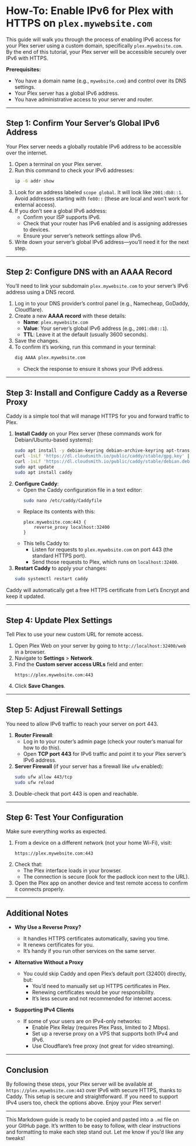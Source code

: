 # How-To: Enable IPv6 for Plex with HTTPS on `plex.mywebsite.com`

This guide will walk you through the process of enabling IPv6 access for your Plex server using a custom domain, specifically `plex.mywebsite.com`. By the end of this tutorial, your Plex server will be accessible securely over IPv6 with HTTPS.

**Prerequisites:**
- You have a domain name (e.g., `mywebsite.com`) and control over its DNS settings.
- Your Plex server has a global IPv6 address.
- You have administrative access to your server and router.

---

## Step 1: Confirm Your Server’s Global IPv6 Address

Your Plex server needs a globally routable IPv6 address to be accessible over the internet.

1. Open a terminal on your Plex server.
2. Run this command to check your IPv6 addresses:
   ```bash
   ip -6 addr show
   ```
3. Look for an address labeled `scope global`. It will look like `2001:db8::1`. Avoid addresses starting with `fe80::` (these are local and won’t work for external access).
4. If you don’t see a global IPv6 address:
   - Confirm your ISP supports IPv6.
   - Check that your router has IPv6 enabled and is assigning addresses to devices.
   - Ensure your server’s network settings allow IPv6.
5. Write down your server’s global IPv6 address—you’ll need it for the next step.

---

## Step 2: Configure DNS with an AAAA Record

You’ll need to link your subdomain `plex.mywebsite.com` to your server’s IPv6 address using a DNS record.

1. Log in to your DNS provider’s control panel (e.g., Namecheap, GoDaddy, Cloudflare).
2. Create a new **AAAA record** with these details:
   - **Name**: `plex.mywebsite.com`
   - **Value**: Your server’s global IPv6 address (e.g., `2001:db8::1`).
   - **TTL**: Leave it at the default (usually 3600 seconds).
3. Save the changes.
4. To confirm it’s working, run this command in your terminal:
   ```bash
   dig AAAA plex.mywebsite.com
   ```
   - Check the response to ensure it shows your IPv6 address.

---

## Step 3: Install and Configure Caddy as a Reverse Proxy

Caddy is a simple tool that will manage HTTPS for you and forward traffic to Plex.

1. **Install Caddy** on your Plex server (these commands work for Debian/Ubuntu-based systems):
   ```bash
   sudo apt install -y debian-keyring debian-archive-keyring apt-transport-https
   curl -1sLf 'https://dl.cloudsmith.io/public/caddy/stable/gpg.key' | sudo tee /etc/apt/trusted.gpg.d/caddy-stable.asc
   curl -1sLf 'https://dl.cloudsmith.io/public/caddy/stable/debian.deb.txt' | sudo tee /etc/apt/sources.list.d/caddy-stable.list
   sudo apt update
   sudo apt install caddy
   ```
2. **Configure Caddy**:
   - Open the Caddy configuration file in a text editor:
     ```bash
     sudo nano /etc/caddy/Caddyfile
     ```
   - Replace its contents with this:
     ```
     plex.mywebsite.com:443 {
         reverse_proxy localhost:32400
     }
     ```
   - This tells Caddy to:
     - Listen for requests to `plex.mywebsite.com` on port 443 (the standard HTTPS port).
     - Send those requests to Plex, which runs on `localhost:32400`.
3. **Restart Caddy** to apply your changes:
   ```bash
   sudo systemctl restart caddy
   ```

Caddy will automatically get a free HTTPS certificate from Let’s Encrypt and keep it updated.

---

## Step 4: Update Plex Settings

Tell Plex to use your new custom URL for remote access.

1. Open Plex Web on your server by going to `http://localhost:32400/web` in a browser.
2. Navigate to **Settings** > **Network**.
3. Find the **Custom server access URLs** field and enter:
   ```
   https://plex.mywebsite.com:443
   ```
4. Click **Save Changes**.

---

## Step 5: Adjust Firewall Settings

You need to allow IPv6 traffic to reach your server on port 443.

1. **Router Firewall**:
   - Log in to your router’s admin page (check your router’s manual for how to do this).
   - Open **TCP port 443** for IPv6 traffic and point it to your Plex server’s IPv6 address.
2. **Server Firewall** (if your server has a firewall like `ufw` enabled):
   ```bash
   sudo ufw allow 443/tcp
   sudo ufw reload
   ```
3. Double-check that port 443 is open and reachable.

---

## Step 6: Test Your Configuration

Make sure everything works as expected.

1. From a device on a different network (not your home Wi-Fi), visit:
   ```
   https://plex.mywebsite.com:443
   ```
2. Check that:
   - The Plex interface loads in your browser.
   - The connection is secure (look for the padlock icon next to the URL).
3. Open the Plex app on another device and test remote access to confirm it connects properly.

---

## Additional Notes

- **Why Use a Reverse Proxy?**
  - It handles HTTPS certificates automatically, saving you time.
  - It renews certificates for you.
  - It’s handy if you run other services on the same server.

- **Alternative Without a Proxy**
  - You could skip Caddy and open Plex’s default port (32400) directly, but:
    - You’d need to manually set up HTTPS certificates in Plex.
    - Renewing certificates would be your responsibility.
    - It’s less secure and not recommended for internet access.

- **Supporting IPv4 Clients**
  - If some of your users are on IPv4-only networks:
    - Enable Plex Relay (requires Plex Pass, limited to 2 Mbps).
    - Set up a reverse proxy on a VPS that supports both IPv4 and IPv6.
    - Use Cloudflare’s free proxy (not great for video streaming).

---

## Conclusion

By following these steps, your Plex server will be available at `https://plex.mywebsite.com:443` over IPv6 with secure HTTPS, thanks to Caddy. This setup is secure and straightforward. If you need to support IPv4 users too, check the options above. Enjoy your Plex server!

---

This Markdown guide is ready to be copied and pasted into a `.md` file on your GitHub page. It’s written to be easy to follow, with clear instructions and formatting to make each step stand out. Let me know if you’d like any tweaks!
